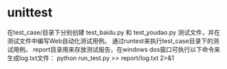 # unittest
在test_case/目录下分别创建 test_baidu.py 和 test_youdao.py 测试文件，并在测试文件中编写Web自动化测试用例。
通过runtest来执行test_case目录下的测试用例。
report目录用来存放测试报告，在windows dos窗口可执行以下命令来生成log.txt文件： python run_test.py >> report/log.txt 2>&1
